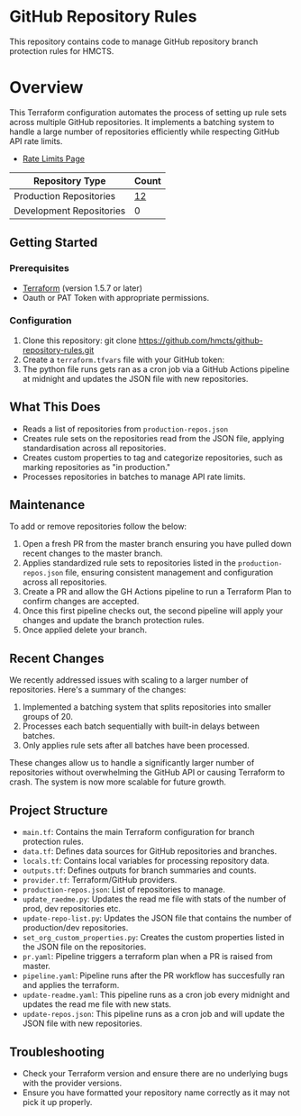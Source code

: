 # GitHub Repository Rules

This repository contains code to manage GitHub repository branch protection rules for HMCTS.

# Overview

This Terraform configuration automates the process of setting up rule sets across multiple GitHub repositories. It implements a batching system to handle a large number of repositories efficiently while respecting GitHub API rate limits.

- [Rate Limits Page](https://docs.github.com/en/rest/using-the-rest-api/rate-limits-for-the-rest-api?apiVersion=2022-11-28)

<!--START_PRODUCTION_COUNT-->

| **Repository Type**       | **Count** |
|---------------------------|-----------|
| Production Repositories   | [12](https://github.com/hmcts/github-repository-rules/blob/DTSPO-18104-typo-file-V2/production-repos.json)        |
| Development Repositories  | 0        |
<!--END_PRODUCTION_COUNT-->


## Getting Started

### Prerequisites

- [Terraform](https://www.terraform.io/downloads.html) (version 1.5.7 or later)
- Oauth or PAT Token with appropriate permissions.

### Configuration

1. Clone this repository:
git clone https://github.com/hmcts/github-repository-rules.git
2. Create a `terraform.tfvars` file with your GitHub token:
3. The python file runs gets ran as a cron job via a GitHub Actions pipeline at midnight and updates the JSON file with new repositories.

## What This Does

- Reads a list of repositories from `production-repos.json`
- Creates rule sets on the repositories read from the JSON file, applying standardisation across all repositories.
- Creates custom properties to tag and categorize repositories, such as marking repositories as "in production."
- Processes repositories in batches to manage API rate limits.


## Maintenance

To add or remove repositories follow the below:

1. Open a fresh PR from the master branch ensuring you have pulled down recent changes to the master branch.
2. Applies standardized rule sets to repositories listed in the `production-repos.json` file, ensuring consistent management and configuration across all repositories.
3. Create a PR and allow the GH Actions pipeline to run a Terraform Plan to confirm changes are accepted.
4. Once this first pipeline checks out, the second pipeline will apply your changes and update the branch protection rules.
5. Once applied delete your branch.

## Recent Changes

We recently addressed issues with scaling to a larger number of repositories. Here's a summary of the changes:

1. Implemented a batching system that splits repositories into smaller groups of 20.
2. Processes each batch sequentially with built-in delays between batches.
3. Only applies rule sets after all batches have been processed.

These changes allow us to handle a significantly larger number of repositories without overwhelming the GitHub API or causing Terraform to crash. The system is now more scalable for future growth.

## Project Structure

- `main.tf`: Contains the main Terraform configuration for branch protection rules.
- `data.tf`: Defines data sources for GitHub repositories and branches.
- `locals.tf`: Contains local variables for processing repository data.
- `outputs.tf`: Defines outputs for branch summaries and counts.
- `provider.tf`: Terraform/GitHub providers.
- `production-repos.json`: List of repositories to manage.
- `update_raedme.py`: Updates the read me file with stats of the number of prod, dev repositories etc.
- `update-repo-list.py`: Updates the JSON file that contains the number of production/dev repositories.
- `set_org_custom_properties.py`: Creates the custom properties listed in the JSON file on the repositories.
- `pr.yaml`: Pipeline triggers a terraform plan when a PR is raised from master.
- `pipeline.yaml`: Pipeline runs after the PR workflow has succesfully ran and applies the terraform.
- `update-readme.yaml`: This pipeline runs as a cron job every midnight and updates the read me file with new stats.
- `update-repos.json`: This pipeline runs as a cron job and will update the JSON file with new repositories.


## Troubleshooting

- Check your Terraform version and ensure there are no underlying bugs with the provider versions.
- Ensure you have formatted your repository name correctly as it may not pick it up properly.
